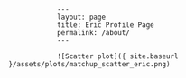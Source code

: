 
                ---
                layout: page
                title: Eric Profile Page
                permalink: /about/
                ---

                ![Scatter plot]({ site.baseurl }/assets/plots/matchup_scatter_eric.png)
                